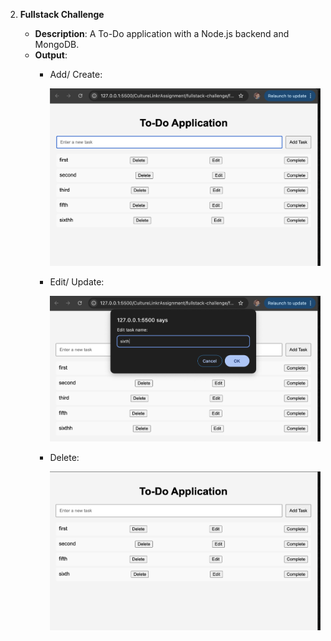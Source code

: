    
2. **Fullstack Challenge**
   
   - **Description**: A To-Do application with a Node.js backend and MongoDB.
   - **Output**:
     - Add/ Create:
       
       ![Home](home.png)
       
     - Edit/ Update:
       
       ![Edit](edit.png)
       
     - Delete:
       
       ![Delete](delete.png)
